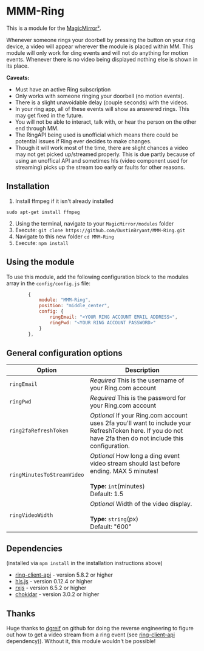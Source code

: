 # MMM-Ring
This is a module for the [MagicMirror²](https://github.com/MichMich/MagicMirror/). 

Whenever someone rings your doorbell by pressing the button on your ring device, a video will appear wherever the module is placed within MM. This module will only work for ding events and will not do anything for motion events. Whenever there is no video being displayed nothing else is shown in its place.

**Caveats:**
* Must have an active Ring subscription
* Only works with someone ringing your doorbell (no motion events).
* There is a slight unavoidable delay (couple seconds) with the videos.
* In your ring app, all of these events will show as answered rings. This may get fixed in the future.
* You will not be able to interact, talk with, or hear the person on the other end through MM.
* The RingAPI being used is unofficial which means there could be potential issues if Ring ever decides to make changes.
* Though it will work most of the time, there are slight chances a video may not get picked up/streamed properly. This is due partly because of using an unoffical API and sometimes hls (video component used for streaming) picks up the stream too early or faults for other reasons.

## Installation
1. Install ffmpeg if it isn't already installed
```
sudo apt-get install ffmpeg
```
2. Using the terminal, navigate to your `MagicMirror/modules` folder
3. Execute: `git clone https://github.com/DustinBryant/MMM-Ring.git`
4. Navigate to this new folder `cd MMM-Ring`
5. Execute: `npm install`

## Using the module
To use this module, add the following configuration block to the modules array in the `config/config.js` file:
```js
		{
			module: "MMM-Ring",
			position: "middle_center",
			config: {
				ringEmail: "<YOUR RING ACCOUNT EMAIL ADDRESS>",
				ringPwd: "<YOUR RING ACCOUNT PASSWORD>"
			}
		},
```

## General configuration options
| Option                     | Description
|--------------------------- |-----------
| `ringEmail`                | *Required* This is the username of your Ring.com account
| `ringPwd`                  | *Required* This is the password for your Ring.com account
| `ring2faRefreshToken`      | *Optional* If your Ring.com account uses 2fa you'll want to include your RefreshToken here. If you do not have 2fa then do not include this configuration.
| `ringMinutesToStreamVideo` | *Optional* How long a ding event video stream should last before ending. MAX 5 minutes! <br><br>**Type:** `int`(minutes) <br>Default: 1.5
| `ringVideoWidth`           | *Optional* Width of the video display. <br><br>**Type:** `string`(px) <br>Default: "600"

## Dependencies
(installed via `npm install` in the installation instructions above)
* [ring-client-api](https://www.npmjs.com/package/ring-client-api) - version 5.8.2 or higher
* [hls.js](https://www.npmjs.com/package/hls.js/v/canary) - version 0.12.4 or higher
* [rxjs](https://www.npmjs.com/package/rxjs) - version 6.5.2 or higher
* [chokidar](https://www.npmjs.com/package/chokidar) - version 3.0.2 or higher

## Thanks
Huge thanks to [dgreif](https://github.com/dgreif) on github for doing the reverse engineering to figure out how to get a video stream from a ring event (see [ring-client-api](https://www.npmjs.com/package/ring-client-api) dependency)). Without it, this module wouldn't be possible!

